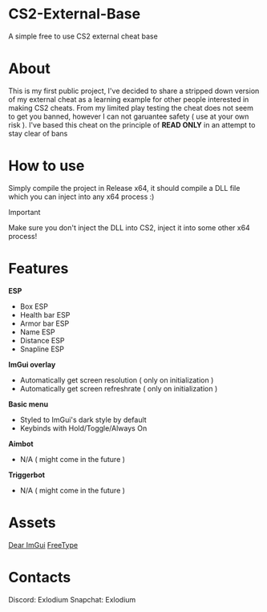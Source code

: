 # CS2-External-Base
A simple free to use CS2 external cheat base

# About
This is my first public project, I've decided to share a stripped down version of my external cheat as a learning example for other people interested in making CS2 cheats.
From my limited play testing the cheat does not seem to get you banned, however I can not garuantee safety ( use at your own risk ).
I've based this cheat on the principle of **READ ONLY** in an attempt to stay clear of bans

# How to use
Simply compile the project in Release x64, it should compile a DLL file which you can inject into any x64 process :)
> [!IMPORTANT]
> Make sure you don't inject the DLL into CS2, inject it into some other x64 process!
  
# Features
**ESP**
- Box ESP
- Health bar ESP
- Armor bar ESP
- Name ESP
- Distance ESP
- Snapline ESP
  
**ImGui overlay**
- Automatically get screen resolution ( only on initialization )
- Automatically get screen refreshrate ( only on initialization )

**Basic menu**
- Styled to ImGui's dark style by default
- Keybinds with Hold/Toggle/Always On

**Aimbot**
- N/A ( might come in the future )

**Triggerbot**
- N/A ( might come in the future )

# Assets
[Dear ImGui](https://github.com/ocornut/imgui)
  [FreeType](https://github.com/ocornut/imgui/tree/master/misc/freetype)

# Contacts
Discord: Exlodium
  Snapchat: Exlodium
